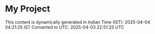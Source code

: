 # My Project

This content is dynamically generated in Indian Time (IST): 2025-04-04 04:21:25 IST
Converted to UTC: 2025-04-03 22:51:25 UTC
